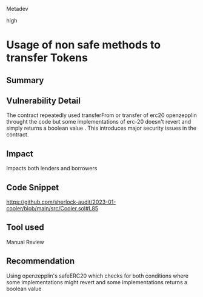 Metadev

high

# Usage of non safe methods to transfer Tokens

## Summary

## Vulnerability Detail

The contract repeatedly used transferFrom or transfer of erc20 openzepplin throught the code but some implementations of erc-20 doesn't revert and simply returns a boolean value . This introduces major security issues in the contract.

## Impact

Impacts both lenders and borrowers 


## Code Snippet

https://github.com/sherlock-audit/2023-01-cooler/blob/main/src/Cooler.sol#L85

## Tool used


Manual Review

## Recommendation

Using openzepplin's safeERC20 which checks for both conditions where some implementations might revert and some implementations returns a boolean value

